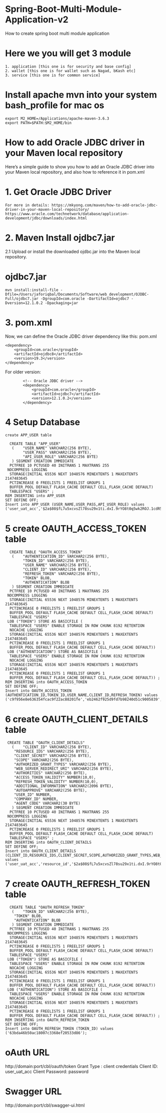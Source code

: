 # Spring-Boot-Multi-Module-Application-v2
How to create spring boot multi module application

# Here we you will get 3 module
```
1. application [this one is for security and base config]
2. wallet [this one is for wallet such as Nagad, bKash etc]
3. service [this one is for common service]
```
# Install apache mvn into your system bash_profile for mac os
```
export M2_HOME=/Applications/apache-maven-3.6.3
export PATH=$PATH:$M2_HOME/bin
```

# How to add Oracle JDBC driver in your Maven local repository
Here’s a simple guide to show you how to add an Oracle JDBC driver into your 
Maven local repository, and also how to reference it in pom.xml

# 1. Get Oracle JDBC Driver
```
For more in details: https://mkyong.com/maven/how-to-add-oracle-jdbc-driver-in-your-maven-local-repository/
https://www.oracle.com/technetwork/database/application-development/jdbc/downloads/index.html
```

# 2. Maven Install ojdbc7.jar
2.1 Upload or install the downloaded ojdbc.jar into the Maven local repository.
# ojdbc7.jar
```
mvn install:install-file -Dfile=/Users/jaforiqbal/Documents/Software/web_development/OJDBC-Full/ojdbc7.jar -DgroupId=com.oracle -DartifactId=ojdbc7 -Dversion=12.1.0.2 -Dpackaging=jar
```

# 3. pom.xml
Now, we can define the Oracle JDBC driver dependency like this: pom.xml
```
<dependency>
	<groupId>com.oracle</groupId>
	<artifactId>ojdbc8</artifactId>
	<version>19.3</version>
</dependency>
```
For older version:

```
        <!-- Oracle JDBC driver -->
        <dependency>
            <groupId>com.oracle</groupId>
            <artifactId>ojdbc7</artifactId>
            <version>12.1.0.2</version>
        </dependency>
```

# 4 Setup Database 
	create APP_USER table
```
  CREATE TABLE "APP_USER" 
   (	"USER_NAME" VARCHAR2(256 BYTE), 
		"USER_PASS" VARCHAR2(256 BYTE), 
		"API_USER_ROLE" VARCHAR2(256 BYTE)
   ) SEGMENT CREATION IMMEDIATE 
  PCTFREE 10 PCTUSED 40 INITRANS 1 MAXTRANS 255 
 NOCOMPRESS LOGGING
  STORAGE(INITIAL 65536 NEXT 1048576 MINEXTENTS 1 MAXEXTENTS 2147483645
  PCTINCREASE 0 FREELISTS 1 FREELIST GROUPS 1
  BUFFER_POOL DEFAULT FLASH_CACHE DEFAULT CELL_FLASH_CACHE DEFAULT)
  TABLESPACE "USERS" ;
REM INSERTING into APP_USER
SET DEFINE OFF;
Insert into APP_USER (USER_NAME,USER_PASS,API_USER_ROLE) values ('user_uat_acc','$2a$08$fL7u5xcvsZl78su29x1ti.dxI.9rYO8t0q5wk2ROJ.1cdR53bmaVG','ROLE_ADMIN');

```

# 5 create OAUTH_ACCESS_TOKEN table 
```
  CREATE TABLE "OAUTH_ACCESS_TOKEN" 
   (	"AUTHENTICATION_ID" VARCHAR2(256 BYTE), 
		"TOKEN_ID" VARCHAR2(256 BYTE), 
		"USER_NAME" VARCHAR2(256 BYTE), 
		"CLIENT_ID" VARCHAR2(256 BYTE), 
		"REFRESH_TOKEN" VARCHAR2(256 BYTE), 
		"TOKEN" BLOB, 
		"AUTHENTICATION" BLOB
   ) SEGMENT CREATION IMMEDIATE 
  PCTFREE 10 PCTUSED 40 INITRANS 1 MAXTRANS 255 
 NOCOMPRESS LOGGING
  STORAGE(INITIAL 65536 NEXT 1048576 MINEXTENTS 1 MAXEXTENTS 2147483645
  PCTINCREASE 0 FREELISTS 1 FREELIST GROUPS 1
  BUFFER_POOL DEFAULT FLASH_CACHE DEFAULT CELL_FLASH_CACHE DEFAULT)
  TABLESPACE "USERS" 
 LOB ("TOKEN") STORE AS BASICFILE (
  TABLESPACE "USERS" ENABLE STORAGE IN ROW CHUNK 8192 RETENTION 
  NOCACHE LOGGING 
  STORAGE(INITIAL 65536 NEXT 1048576 MINEXTENTS 1 MAXEXTENTS 2147483645
  PCTINCREASE 0 FREELISTS 1 FREELIST GROUPS 1
  BUFFER_POOL DEFAULT FLASH_CACHE DEFAULT CELL_FLASH_CACHE DEFAULT)) 
 LOB ("AUTHENTICATION") STORE AS BASICFILE (
  TABLESPACE "USERS" ENABLE STORAGE IN ROW CHUNK 8192 RETENTION 
  NOCACHE LOGGING 
  STORAGE(INITIAL 65536 NEXT 1048576 MINEXTENTS 1 MAXEXTENTS 2147483645
  PCTINCREASE 0 FREELISTS 1 FREELIST GROUPS 1
  BUFFER_POOL DEFAULT FLASH_CACHE DEFAULT CELL_FLASH_CACHE DEFAULT)) ;
REM INSERTING into OAUTH_ACCESS_TOKEN
SET DEFINE OFF;
Insert into OAUTH_ACCESS_TOKEN (AUTHENTICATION_ID,TOKEN_ID,USER_NAME,CLIENT_ID,REFRESH_TOKEN) values ('c9f956e8e636354fcac9f22ac88201fe','eb2462f925d9fd7b98240d51c9005839',null,'user_uat_acc','63bda46b50ac18007c3368ef20533d86');

```

# 6 create OAUTH_CLIENT_DETAILS table 
```
 CREATE TABLE "OAUTH_CLIENT_DETAILS" 
   (	"CLIENT_ID" VARCHAR2(256 BYTE), 
	"RESOURCE_IDS" VARCHAR2(256 BYTE), 
	"CLIENT_SECRET" VARCHAR2(256 BYTE), 
	"SCOPE" VARCHAR2(256 BYTE), 
	"AUTHORIZED_GRANT_TYPES" VARCHAR2(256 BYTE), 
	"WEB_SERVER_REDIRECT_URI" VARCHAR2(256 BYTE), 
	"AUTHORITIES" VARCHAR2(256 BYTE), 
	"ACCESS_TOKEN_VALIDITY" NUMBER(10,0), 
	"REFRESH_TOKEN_VALIDITY" NUMBER(10,0), 
	"ADDITIONAL_INFORMATION" VARCHAR2(2096 BYTE), 
	"AUTOAPPROVE" VARCHAR2(256 BYTE), 
	"USER_ID" NUMBER, 
	"COMPANY_ID" NUMBER, 
	"AGENT_CODE" VARCHAR2(30 BYTE)
   ) SEGMENT CREATION IMMEDIATE 
  PCTFREE 10 PCTUSED 40 INITRANS 1 MAXTRANS 255 
 NOCOMPRESS LOGGING
  STORAGE(INITIAL 65536 NEXT 1048576 MINEXTENTS 1 MAXEXTENTS 2147483645
  PCTINCREASE 0 FREELISTS 1 FREELIST GROUPS 1
  BUFFER_POOL DEFAULT FLASH_CACHE DEFAULT CELL_FLASH_CACHE DEFAULT)
  TABLESPACE "USERS" ;
REM INSERTING into OAUTH_CLIENT_DETAILS
SET DEFINE OFF;
Insert into OAUTH_CLIENT_DETAILS (CLIENT_ID,RESOURCE_IDS,CLIENT_SECRET,SCOPE,AUTHORIZED_GRANT_TYPES,WEB_SERVER_REDIRECT_URI,AUTHORITIES,ACCESS_TOKEN_VALIDITY,REFRESH_TOKEN_VALIDITY,ADDITIONAL_INFORMATION,AUTOAPPROVE,USER_ID,COMPANY_ID,AGENT_CODE) values ('user_uat_acc','resource_id','$2a$08$fL7u5xcvsZl78su29x1ti.dxI.9rYO8t0q5wk2ROJ.1cdR53bmaVG','read,write,trust','client_credentials,authorization_code,refresh_token','resource_id','CLIENT',555513600,13600,null,null,4061,1,'555');

```

# 7 create OAUTH_REFRESH_TOKEN table 
```
  CREATE TABLE "OAUTH_REFRESH_TOKEN" 
   (	"TOKEN_ID" VARCHAR2(256 BYTE), 
	"TOKEN" BLOB, 
	"AUTHENTICATION" BLOB
   ) SEGMENT CREATION IMMEDIATE 
  PCTFREE 10 PCTUSED 40 INITRANS 1 MAXTRANS 255 
 NOCOMPRESS LOGGING
  STORAGE(INITIAL 65536 NEXT 1048576 MINEXTENTS 1 MAXEXTENTS 2147483645
  PCTINCREASE 0 FREELISTS 1 FREELIST GROUPS 1
  BUFFER_POOL DEFAULT FLASH_CACHE DEFAULT CELL_FLASH_CACHE DEFAULT)
  TABLESPACE "USERS" 
 LOB ("TOKEN") STORE AS BASICFILE (
  TABLESPACE "USERS" ENABLE STORAGE IN ROW CHUNK 8192 RETENTION 
  NOCACHE LOGGING 
  STORAGE(INITIAL 65536 NEXT 1048576 MINEXTENTS 1 MAXEXTENTS 2147483645
  PCTINCREASE 0 FREELISTS 1 FREELIST GROUPS 1
  BUFFER_POOL DEFAULT FLASH_CACHE DEFAULT CELL_FLASH_CACHE DEFAULT)) 
 LOB ("AUTHENTICATION") STORE AS BASICFILE (
  TABLESPACE "USERS" ENABLE STORAGE IN ROW CHUNK 8192 RETENTION 
  NOCACHE LOGGING 
  STORAGE(INITIAL 65536 NEXT 1048576 MINEXTENTS 1 MAXEXTENTS 2147483645
  PCTINCREASE 0 FREELISTS 1 FREELIST GROUPS 1
  BUFFER_POOL DEFAULT FLASH_CACHE DEFAULT CELL_FLASH_CACHE DEFAULT)) ;
REM INSERTING into OAUTH_REFRESH_TOKEN
SET DEFINE OFF;
Insert into OAUTH_REFRESH_TOKEN (TOKEN_ID) values ('63bda46b50ac18007c3368ef20533d86');

```

# oAuth URL
http://domain:port/cbl/oauth/token
Grant Type : client credentials
Client ID: user_uat_acc
Client Password: password

# Swagger URL
http://domain:port/cbl/swagger-ui.html






